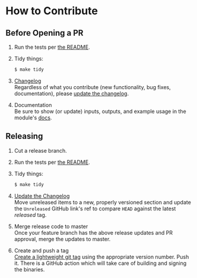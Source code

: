 <!---
Copyright (c) 2020 Vulcan, Inc.
All rights reserved.

This Source Code Form is subject to the terms of the Mozilla Public
License, v. 2.0. If a copy of the MPL was not distributed with this
file, You can obtain one at https://mozilla.org/MPL/2.0/.
-->


<!-- The two trailing spaces at the end of the numbered list items are there to force formatting. Please leave them alone. -->
# How to Contribute

## Before Opening a PR
1. Run the tests per [the README](./README.md#test-the-provider).

1. Tidy things:  
    ```sh
    $ make tidy
    ```

1. [Changelog](./CHANGELOG.md)  
  Regardless of what you contribute (new functionality, bug fixes, documentation), please [update the changelog](https://keepachangelog.com/en/1.0.0/#how).

1. Documentation  
  Be sure to show (or update) inputs, outputs, and example usage in the module's [docs](./docs).

## Releasing
1. Cut a release branch.

1. Run the tests per [the README](./README.md#test-the-provider).

1. Tidy things:  
    ```sh
    $ make tidy
    ```

1. [Update the Changelog](https://keepachangelog.com/en/1.0.0/#effort)  
  Move unreleased items to a new, properly versioned section and update the `Unreleased` GitHub link's ref to compare `HEAD` against the latest _released_ tag.

1. Merge release code to master  
  Once your feature branch has the above release updates and PR approval, merge the updates to master.

1. Create and push a tag  
  [Create a lightweight git tag](https://git-scm.com/book/en/v2/Git-Basics-Tagging) using the appropriate version number. Push it. There is a GitHub action which will take care of building and signing the binaries.
